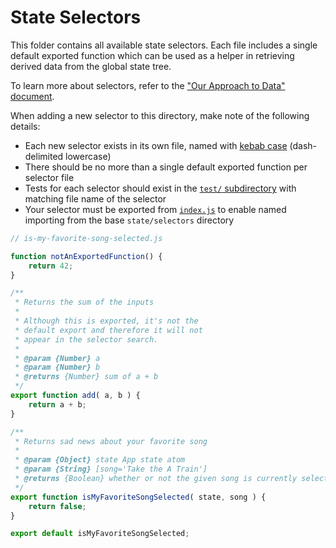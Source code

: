 State Selectors
===============

This folder contains all available state selectors. Each file includes a single default exported function which can be used as a helper in retrieving derived data from the global state tree.

To learn more about selectors, refer to the ["Our Approach to Data" document](../../../docs/our-approach-to-data.md#selectors).

When adding a new selector to this directory, make note of the following details:

- Each new selector exists in its own file, named with [kebab case](https://en.wikipedia.org/wiki/Kebab_case) (dash-delimited lowercase)
- There should be no more than a single default exported function per selector file
- Tests for each selector should exist in the [`test/` subdirectory](./test) with matching file name of the selector
- Your selector must be exported from [`index.js`](./index.js) to enable named importing from the base `state/selectors` directory

```js
// is-my-favorite-song-selected.js

function notAnExportedFunction() {
	return 42;
}

/**
 * Returns the sum of the inputs
 *
 * Although this is exported, it's not the
 * default export and therefore it will not
 * appear in the selector search.
 *
 * @param {Number} a
 * @param {Number} b
 * @returns {Number} sum of a + b
 */
export function add( a, b ) {
	return a + b;
}

/**
 * Returns sad news about your favorite song
 *
 * @param {Object} state App state atom
 * @param {String} [song='Take the A Train']
 * @returns {Boolean} whether or not the given song is currently selected
 */
export function isMyFavoriteSongSelected( state, song ) {
	return false;
}

export default isMyFavoriteSongSelected;
```

